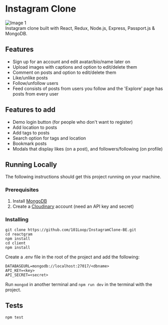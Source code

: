 # Instagram Clone



![Image 1](https://raw.githubusercontent.com/himanshup/instagram-clone/master/screenshots/image1.png)  
Instagram clone built with React, Redux, Node.js, Express, Passport.js & MongoDB.

## Features

- Sign up for an account and edit avatar/bio/name later on
- Upload images with captions and option to edit/delete them
- Comment on posts and option to edit/delete them
- Like/unlike posts
- Follow/unfollow users
- Feed consists of posts from users you follow and the 'Explore' page has posts from every user

## Features to add

- Demo login button (for people who don't want to register)
- Add location to posts
- Add tags to posts
- Search option for tags and location
- Bookmark posts
- Modals that display likes (on a post), and followers/following (on profile)

## Running Locally

The following instructions should get this project running on your machine.  

### Prerequisites
1. Install [MongoDB](https://www.mongodb.com/)  
2. Create a [Cloudinary](https://cloudinary.com/) account (need an API key and secret)

### Installing
```
git clone https://github.com/101Loop/InstagramClone-BE.git
cd reactgram
npm install
cd client
npm install
```

Create a .env file in the root of the project and add the following:

```
DATABASEURL=mongodb://localhost:27017/<dbname>
API_KEY=<key>
API_SECRET=<secret>
```

Run `mongod` in another terminal and `npm run dev` in the terminal with the project.

## Tests

```
npm test
```
